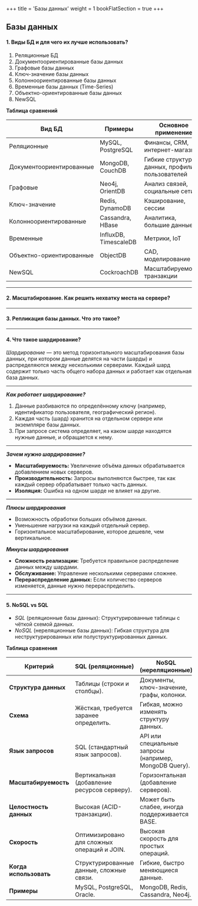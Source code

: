 +++
title = 'Базы данных'
weight = 1
bookFlatSection = true
+++

## Базы данных

#### 1. Виды БД и для чего их лучше использовать?
  1. Реляционные БД
  2. Документоориентированные базы данных
  3. Графовые базы данных
  4. Ключ-значение базы данных
  5. Колонноориентированные базы данных
  6. Временные базы данных (Time-Series)
  7. Объектно-ориентированные базы данных
  8. NewSQL

**Таблица сравнений**

|Вид БД|Примеры|Основное применение|
|---|---|---|
|Реляционные|MySQL, PostgreSQL|Финансы, CRM, интернет-магазины|
|Документоориентированные|MongoDB, CouchDB|Гибкие структуры данных, профили пользователей|
|Графовые|Neo4j, OrientDB|Анализ связей, социальные сети|
|Ключ-значение|Redis, DynamoDB|Кэширование, сессии|
|Колонноориентированные|Cassandra, HBase|Аналитика, большие данные|
|Временные|InfluxDB, TimescaleDB|Метрики, IoT|
|Объектно-ориентированные|ObjectDB|CAD, моделирование|
|NewSQL|CockroachDB|Масштабируемость, транзакции|


---
#### 2. Масштабирование. Как решить нехватку места на сервере?

---
#### 3. Репликация базы данных. Что это такое?

---
#### 4. Что такое шардирование?
*Шардирование* — это метод горизонтального масштабирования базы данных, при котором данные делятся на части (шарды) и распределяются между несколькими серверами. Каждый шард содержит только часть общего набора данных и работает как отдельная база данных.

---
***Как работает шардирование?***

1. Данные разбиваются по определённому ключу (например, идентификатор пользователя, географический регион).
2. Каждая часть (шард) хранится на отдельном сервере или экземпляре базы данных.
3. При запросе система определяет, на каком шарде находятся нужные данные, и обращается к нему.

---
***Зачем нужно шардирование?***

- **Масштабируемость:** Увеличение объёма данных обрабатывается добавлением новых серверов.
- **Производительность:** Запросы выполняются быстрее, так как каждый сервер обрабатывает только часть данных.
- **Изоляция:** Ошибка на одном шарде не влияет на другие.

---
***Плюсы шардирования***

- Возможность обработки больших объёмов данных.
- Уменьшение нагрузки на каждый отдельный сервер.
- Горизонтальное масштабирование, которое дешевле, чем вертикальное.

***Минусы шардирования***

- **Сложность реализации:** Требуется правильное распределение данных между шардами.
- **Обслуживание:** Управление несколькими серверами сложнее.
- **Перераспределение данных:** Если количество серверов изменяется, данные нужно перераспределить.

---
#### 5. NoSQL vs SQL
- *SQL* (реляционные базы данных): Структурированные таблицы с чёткой схемой данных.
- *NoSQL* (нереляционные базы данных): Гибкая структура для неструктурированных или полуструктурированных данных.

**Таблица сравнения**

|**Критерий**|**SQL (реляционные)**|**NoSQL (нереляционные)**|
|---|---|---|
|**Структура данных**|Таблицы (строки и столбцы).|Документы, ключ-значение, графы, колонки.|
|**Схема**|Жёсткая, требуется заранее определить.|Гибкая, можно изменять структуру данных.|
|**Язык запросов**|SQL (стандартный язык запросов).|API или специальные запросы (например, MongoDB Query).|
|**Масштабируемость**|Вертикальная (добавление ресурсов серверу).|Горизонтальная (добавление серверов).|
|**Целостность данных**|Высокая (ACID-транзакции).|Может быть слабее, иногда поддерживается BASE.|
|**Скорость**|Оптимизировано для сложных операций и JOIN.|Высокая скорость для простых операций.|
|**Когда использовать**|Структурированные данные, сложные связи.|Гибкие, быстро меняющиеся данные.|
|**Примеры**|MySQL, PostgreSQL, Oracle.|MongoDB, Redis, Cassandra, Neo4j.|

